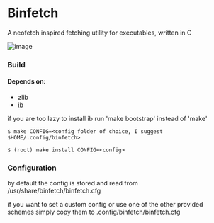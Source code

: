 # Binfetch

A neofetch inspired fetching utility for executables, written in C

![image](https://socki.moe/binfetch.png "img")

### Build

#### Depends on:

- zlib
- [ib](https://github.com/Nik-Nothing/ibranching)

if you are too lazy to install ib run 'make bootstrap' instead of 'make'

~~~
$ make CONFIG=<config folder of choice, I suggest $HOME/.config/binfetch> 
~~~
~~~
$ (root) make install CONFIG=<config>
~~~

### Configuration

by default the config is stored and read from /usr/share/binfetch/binfetch.cfg

if you want to set a custom config or use one of the other provided schemes simply copy them to .config/binfetch/binfetch.cfg
